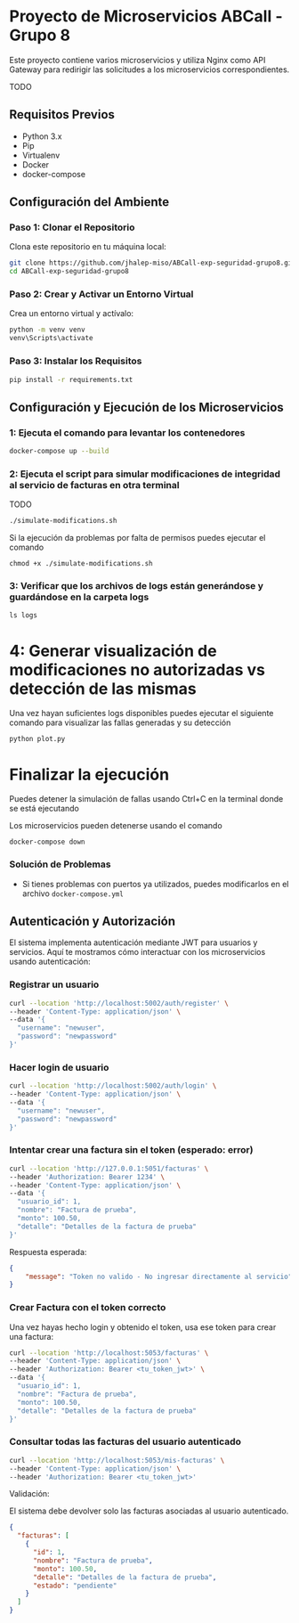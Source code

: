 # Proyecto de Microservicios ABCall - Grupo 8

Este proyecto contiene varios microservicios y utiliza Nginx como API Gateway para redirigir las solicitudes a los microservicios correspondientes. 

TODO

## Requisitos Previos

- Python 3.x
- Pip
- Virtualenv
- Docker
- docker-compose

## Configuración del Ambiente

### Paso 1: Clonar el Repositorio

Clona este repositorio en tu máquina local:

```sh
git clone https://github.com/jhalep-miso/ABCall-exp-seguridad-grupo8.git
cd ABCall-exp-seguridad-grupo8
```

### Paso 2: Crear y Activar un Entorno Virtual

Crea un entorno virtual y actívalo:

```sh
python -m venv venv
venv\Scripts\activate
```
### Paso 3: Instalar los Requisitos

```sh
pip install -r requirements.txt
```

## Configuración y Ejecución de los Microservicios


### 1: Ejecuta el comando para levantar los contenedores

```sh
docker-compose up --build
```

### 2: Ejecuta el script para simular modificaciones de integridad al servicio de facturas en otra terminal
TODO

```sh
./simulate-modifications.sh
```

Si la ejecución da problemas por falta de permisos puedes ejecutar el comando 

```
chmod +x ./simulate-modifications.sh 
```

### 3: Verificar que los archivos de logs están generándose y guardándose en la carpeta logs

```
ls logs
```

# 4: Generar visualización de modificaciones no autorizadas vs detección de las mismas
Una vez hayan suficientes logs disponibles puedes ejecutar el siguiente comando para visualizar las fallas generadas y su detección

```
python plot.py
```

# Finalizar la ejecución
Puedes detener la simulación de fallas usando Ctrl+C en la terminal donde se está ejecutando

Los microservicios pueden detenerse usando el comando
```
docker-compose down
```

### Solución de Problemas

- Si tienes problemas con puertos ya utilizados, puedes modificarlos en el archivo `docker-compose.yml`


## Autenticación y Autorización

El sistema implementa autenticación mediante JWT para usuarios y servicios. Aquí te mostramos cómo interactuar con los microservicios usando autenticación:

### Registrar un usuario

```sh
curl --location 'http://localhost:5002/auth/register' \
--header 'Content-Type: application/json' \
--data '{
  "username": "newuser",
  "password": "newpassword"
}'
```

### Hacer login de usuario

```sh
curl --location 'http://localhost:5002/auth/login' \
--header 'Content-Type: application/json' \
--data '{
  "username": "newuser",
  "password": "newpassword"
}'
```

### Intentar crear una factura sin el token (esperado: error)

```sh
curl --location 'http://127.0.0.1:5051/facturas' \
--header 'Authorization: Bearer 1234' \
--header 'Content-Type: application/json' \
--data '{
  "usuario_id": 1,
  "nombre": "Factura de prueba",
  "monto": 100.50,
  "detalle": "Detalles de la factura de prueba"
}'

```
Respuesta esperada:

```json
{
    "message": "Token no valido - No ingresar directamente al servicio"
}
```

### Crear Factura con el token correcto

Una vez hayas hecho login y obtenido el token, usa ese token para crear una factura:

```sh
curl --location 'http://localhost:5053/facturas' \
--header 'Content-Type: application/json' \
--header 'Authorization: Bearer <tu_token_jwt>' \
--data '{
  "usuario_id": 1,
  "nombre": "Factura de prueba",
  "monto": 100.50,
  "detalle": "Detalles de la factura de prueba"
}'
```

### Consultar todas las facturas del usuario autenticado

```sh
curl --location 'http://localhost:5053/mis-facturas' \
--header 'Content-Type: application/json' \
--header 'Authorization: Bearer <tu_token_jwt>'
```

Validación:

El sistema debe devolver solo las facturas asociadas al usuario autenticado.

```json
{
  "facturas": [
    {
      "id": 1,
      "nombre": "Factura de prueba",
      "monto": 100.50,
      "detalle": "Detalles de la factura de prueba",
      "estado": "pendiente"
    }
  ]
}
```
